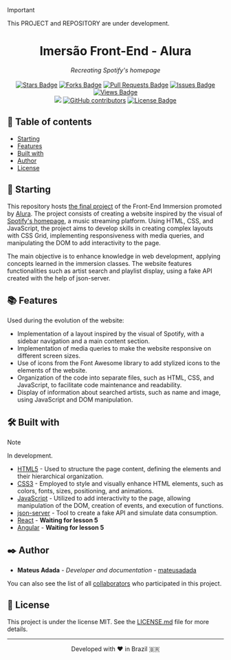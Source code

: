 > [!IMPORTANT]
> This PROJECT and REPOSITORY are under development.

<h1 align="center">Imersão Front-End - Alura</h1>
<div align="center"><i>Recreating Spotify's homepage</i><br><br>
<a href="https://github.com/mateusadada/imersaoFrontEnd-Alura/stargazers"><img src="https://img.shields.io/github/stars/mateusadada/imersaoFrontEnd-Alura" alt="Stars Badge"/></a>
<a href="https://github.com/mateusadada/imersaoFrontEnd-Alura/network/members"><img src="https://img.shields.io/github/forks/mateusadada/imersaoFrontEnd-Alura" alt="Forks Badge"/></a>
<a href="https://github.com/mateusadada/imersaoFrontEnd-Alura/pulls"><img src="https://img.shields.io/github/issues-pr/mateusadada/imersaoFrontEnd-Alura" alt="Pull Requests Badge"/></a>
<a href="https://github.com/mateusadada/imersaoFrontEnd-Alura/issues"><img src="https://img.shields.io/github/issues/mateusadada/imersaoFrontEnd-Alura" alt="Issues Badge"/></a>
<a href="https://github.com/mateusadada/imersaoFrontEnd-Alura"><img src="https://views.whatilearened.today/views/github/mateusadada/imersaoFrontEnd-Alura.svg" alt="Views Badge"/></a>
<br><a href="https://mateusadada.github.io/imersaoFrontEnd-Alura" target="blank"><img src="https://img.shields.io/website?url=https%3A%2F%2Fmateusadada.github.io%2FimersaoFrontEnd-Alura&logo=github" /></a>
<a href="https://github.com/mateusadada/imersaoFrontEnd-Alura/graphs/contributors"><img alt="GitHub contributors" src="https://img.shields.io/github/contributors/mateusadada/imersaoFrontEnd-Alura?color=2b9348"></a>
<a href="https://github.com/mateusadada/imersaoFrontEnd-Alura/blob/main/LICENSE"><img src="https://img.shields.io/github/license/mateusadada/imersaoFrontEnd-Alura?color=2b9348" alt="License Badge"/></a>
</div>

## 📜 Table of contents

- [Starting](#-starting)
- [Features](#-features)
- [Built with](#️-built-with)
- [Author](#️-author)
- [License](#-license)

## 🚀 Starting

This repository hosts [the final project](https://mateusadada.github.io/imersaoFrontEnd-Alura/) of the Front-End Immersion promoted by [Alura](https://www.alura.com.br/). The project consists of creating a website inspired by the visual of [Spotify's homepage](https://open.spotify.com/), a music streaming platform. Using HTML, CSS, and JavaScript, the project aims to develop skills in creating complex layouts with CSS Grid, implementing responsiveness with media queries, and manipulating the DOM to add interactivity to the page.

The main objective is to enhance knowledge in web development, applying concepts learned in the immersion classes. The website features functionalities such as artist search and playlist display, using a fake API created with the help of json-server.

## 📚 Features

Used during the evolution of the website:

- Implementation of a layout inspired by the visual of Spotify, with a sidebar navigation and a main content section.
- Implementation of media queries to make the website responsive on different screen sizes.
- Use of icons from the Font Awesome library to add stylized icons to the elements of the website.
- Organization of the code into separate files, such as HTML, CSS, and JavaScript, to facilitate code maintenance and readability.
- Display of information about searched artists, such as name and image, using JavaScript and DOM manipulation.

## 🛠️ Built with

> [!NOTE]
> In development.

* [HTML5](https://en.wikipedia.org/wiki/HTML5) - Used to structure the page content, defining the elements and their hierarchical organization.
* [CSS3](https://en.wikipedia.org/wiki/CSS) - Employed to style and visually enhance HTML elements, such as colors, fonts, sizes, positioning, and animations.
* [JavaScript](https://en.wikipedia.org/wiki/JavaScript) - Utilized to add interactivity to the page, allowing manipulation of the DOM, creation of events, and execution of functions.
* [json-server](https://www.npmjs.com/package/json-server) - Tool to create a fake API and simulate data consumption.
* [React](https://react.dev/) - **Waiting for lesson 5**
* [Angular](https://angular.io/) - **Waiting for lesson 5**

## ✒️ Author

* **Mateus Adada** - *Developer and documentation* - [mateusadada](https://github.com/mateusadada)

You can also see the list of all [collaborators](https://github.com/mateusadada/imersaoFrontEnd-Alura/graphs/contributors) who participated in this project.

## 📄 License

This project is under the license MIT. See the [LICENSE.md](https://github.com/mateusadada/imersaoFrontEnd-Alura/blob/main/LICENSE) file for more details.

<hr><p align="center">Developed with ❤️ in Brazil 🇧🇷</p>
